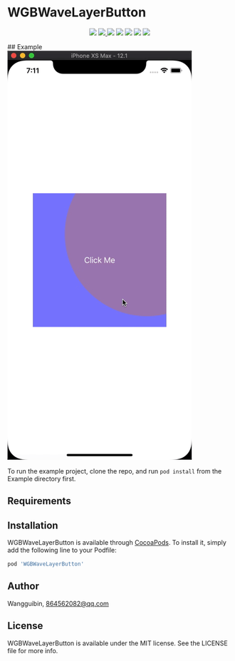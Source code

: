 # WGBWaveLayerButton

<p align='center'>
<img src="https://img.shields.io/badge/build-passing-brightgreen.svg">
<a href="https://cocoapods.org/pods/WGBWaveLayerButton"> <img src="https://img.shields.io/cocoapods/v/WGBWaveLayerButton.svg?style=flat"> </a>
<img src="https://img.shields.io/badge/platform-iOS-ff69b4.svg">
<img src="https://img.shields.io/badge/language-Objective--C-orange.svg">
<a href=""><img src="https://img.shields.io/badge/license-MIT-000000.svg"></a>
<a href="http://wangguibin.github.io"><img src="https://img.shields.io/badge/Blog-CoderWGB-80d4f9.svg?style=flat"></a>
<img src="https://img.shields.io/badge/Enjoy-it%20!-brightgreen.svg?colorA=a0cd34">
</p>
## Example

<br/> 
<img src="https://github.com/WangGuibin/WGBWaveLayerButton/blob/master/Example.gif">

To run the example project, clone the repo, and run `pod install` from the Example directory first.

## Requirements

## Installation

WGBWaveLayerButton is available through [CocoaPods](https://cocoapods.org). To install
it, simply add the following line to your Podfile:

```ruby
pod 'WGBWaveLayerButton'
```

## Author

Wangguibin, 864562082@qq.com

## License

WGBWaveLayerButton is available under the MIT license. See the LICENSE file for more info.
